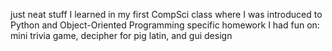 just neat stuff I learned in my first CompSci class where I was introduced to Python and Object-Oriented Programming
specific homework I had fun on: mini trivia game, decipher for pig latin, and gui design
